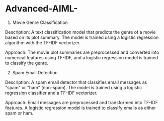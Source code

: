 # Advanced-AIML-

1. Movie Genre Classification

Description: A text classification model that predicts the genre of a movie based on its plot summary. The model is trained using a logistic regression algorithm with the TF-IDF vectorizer.

Approach: The movie plot summaries are preprocessed and converted into numerical features using TF-IDF, and a logistic regression model is trained to classify the genre.

2. Spam Email Detection

Description: A spam email detector that classifies email messages as "spam" or "ham" (non-spam). The model is trained using a logistic regression classifier and a TF-IDF vectorizer.

Approach: Email messages are preprocessed and transformed into TF-IDF features. A logistic regression model is trained to classify emails as either spam or ham.
